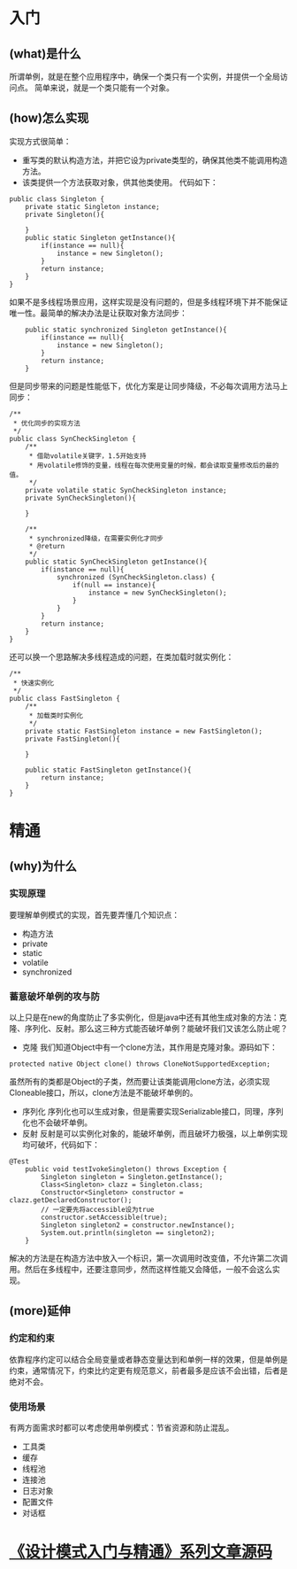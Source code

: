 # 入门
## (what)是什么
所谓单例，就是在整个应用程序中，确保一个类只有一个实例，并提供一个全局访问点。
简单来说，就是一个类只能有一个对象。
## (how)怎么实现
实现方式很简单：
- 重写类的默认构造方法，并把它设为private类型的，确保其他类不能调用构造方法。
- 该类提供一个方法获取对象，供其他类使用。
代码如下：
```
public class Singleton {
	private static Singleton instance;
	private Singleton(){
		
	}
	public static Singleton getInstance(){
		if(instance == null){
			instance = new Singleton();
		}
		return instance;
	}
}
```
如果不是多线程场景应用，这样实现是没有问题的，但是多线程环境下并不能保证唯一性。最简单的解决办法是让获取对象方法同步：
```
	public static synchronized Singleton getInstance(){
		if(instance == null){
			instance = new Singleton();
		}
		return instance;
	}
```
但是同步带来的问题是性能低下，优化方案是让同步降级，不必每次调用方法马上同步：
```
/**
 * 优化同步的实现方法
 */
public class SynCheckSingleton {
	/**
	 * 借助volatile关键字，1.5开始支持
	 * 用volatile修饰的变量，线程在每次使用变量的时候，都会读取变量修改后的最的值。
	 */
	private volatile static SynCheckSingleton instance;
	private SynCheckSingleton(){
		
	}
	
	/**
	 * synchronized降级，在需要实例化才同步
	 * @return
	 */
	public static SynCheckSingleton getInstance(){
		if(instance == null){
			synchronized (SynCheckSingleton.class) {
				if(null == instance){
					instance = new SynCheckSingleton();
				}
			}
		}
		return instance;
	}
}
```
还可以换一个思路解决多线程造成的问题，在类加载时就实例化：
```
/**
 * 快速实例化
 */
public class FastSingleton {
	/**
	 * 加载类时实例化
	 */
	private static FastSingleton instance = new FastSingleton();
	private FastSingleton(){
		
	}
	
	public static FastSingleton getInstance(){
		return instance;
	}
}
```
# 精通
## (why)为什么
### 实现原理
要理解单例模式的实现，首先要弄懂几个知识点：
- 构造方法
- private
- static
- volatile
- synchronized
### 蓄意破坏单例的攻与防
以上只是在new的角度防止了多实例化，但是java中还有其他生成对象的方法：克隆、序列化、反射。那么这三种方式能否破坏单例？能破坏我们又该怎么防止呢？
- 克隆
我们知道Object中有一个clone方法，其作用是克隆对象。源码如下：
```
protected native Object clone() throws CloneNotSupportedException;
```
虽然所有的类都是Object的子类，然而要让该类能调用clone方法，必须实现Cloneable接口，所以，clone方法是不能破坏单例的。
- 序列化
序列化也可以生成对象，但是需要实现Serializable接口，同理，序列化也不会破坏单例。
- 反射
反射是可以实例化对象的，能破坏单例，而且破坏力极强，以上单例实现均可破坏，代码如下：
```
@Test
	public void testIvokeSingleton() throws Exception {
		Singleton singleton = Singleton.getInstance();
		Class<Singleton> clazz = Singleton.class;
		Constructor<Singleton> constructor = clazz.getDeclaredConstructor();
		// 一定要先将accessible设为true
		constructor.setAccessible(true);
		Singleton singleton2 = constructor.newInstance();
		System.out.println(singleton == singleton2);
	}
```
解决的方法是在构造方法中放入一个标识，第一次调用时改变值，不允许第二次调用。然后在多线程中，还要注意同步，然而这样性能又会降低，一般不会这么实现。

## (more)延伸
### 约定和约束
依靠程序约定可以结合全局变量或者静态变量达到和单例一样的效果，但是单例是约束，通常情况下，约束比约定更有规范意义，前者最多是应该不会出错，后者是绝对不会。
### 使用场景
有两方面需求时都可以考虑使用单例模式：节省资源和防止混乱。
- 工具类
- 缓存
- 线程池
- 连接池
- 日志对象
- 配置文件
- 对话框
# [《设计模式入门与精通》系列文章源码](https://github.com/zishinan/design)